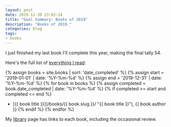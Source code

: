 ```yaml
---
layout: post
date: 2019-12-30 23:03:24
title: "Goal Summary: Books of 2019"
description: "Books of 2019."
categories: blog
tags:
- books
---
```


I just finished my last book I'll complete this year, making the final tally 54.

Here's the full list of [everything I read](/books/ "Books"):

{% assign books = site.books | sort: 'date_completed' %}
{% assign start = '2019-01-01' | date: '%Y-%m-%d' %}
{% assign end = '2019-12-31' | date: '%Y-%m-%d' %}
{% for book in books %}
{% assign completed = book.date_completed | date: '%Y-%m-%d' %}
{% if completed >= start and completed <= end %}
* [{{ book.title }}](/books/{{ book.slug }}/ "{{ book.title }}"), {{ book.author }}
{% endif %}
{% endfor %}

My [library](/books/ "Books") page has links to each book, including the occasional review.
